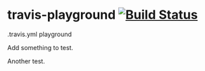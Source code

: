 travis-playground [![Build Status](https://secure.travis-ci.org/marcelduran/travis-playground.png?branch=master)](http://travis-ci.org/marcelduran/travis-playground)
=================

.travis.yml playground

Add something to test.

Another test.
